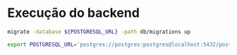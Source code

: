 # Execução do backend

```sh
migrate -database ${POSTGRESQL_URL} -path db/migrations up
```

```sh
export POSTGRESQL_URL='postgres://postgres:postgres@localhost:5432/postgres?sslmode=disable'
```
